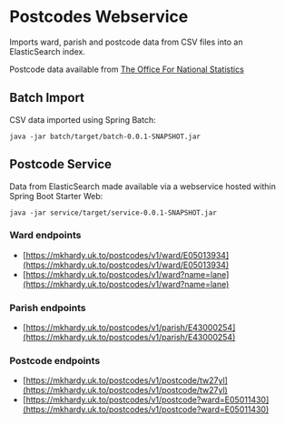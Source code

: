 # Postcodes Webservice
Imports ward, parish and postcode data from CSV files into an ElasticSearch index.

Postcode data available from [The Office For National Statistics](https://geoportal.statistics.gov.uk/search?q=PRD_ONSPD%20FEB_2024&sort=Date%20Created%7Ccreated%7Cdesc)

## Batch Import
CSV data imported using Spring Batch:

`java -jar batch/target/batch-0.0.1-SNAPSHOT.jar`

## Postcode Service
Data from ElasticSearch made available via a webservice hosted within Spring Boot Starter Web:

`java -jar service/target/service-0.0.1-SNAPSHOT.jar`

### Ward endpoints
- [https://mkhardy.uk.to/postcodes/v1/ward/E05013934](https://mkhardy.uk.to/postcodes/v1/ward/E05013934)
- [https://mkhardy.uk.to/postcodes/v1/ward?name=lane](https://mkhardy.uk.to/postcodes/v1/ward?name=lane)

### Parish endpoints
- [https://mkhardy.uk.to/postcodes/v1/parish/E43000254](https://mkhardy.uk.to/postcodes/v1/parish/E43000254)

### Postcode endpoints
- [https://mkhardy.uk.to/postcodes/v1/postcode/tw27yl](https://mkhardy.uk.to/postcodes/v1/postcode/tw27yl)
- [https://mkhardy.uk.to/postcodes/v1/postcode?ward=E05011430](https://mkhardy.uk.to/postcodes/v1/postcode?ward=E05011430)
